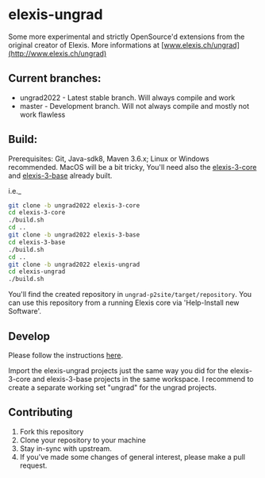# elexis-ungrad

Some more experimental and strictly OpenSource'd extensions from the original creator of Elexis. More informations at [www.elexis.ch/ungrad](http://www.elexis.ch/ungrad) 

## Current branches:

* ungrad2022 - Latest stable branch. Will always compile and work
* master - Development branch. Will not always compile and mostly not work flawless



## Build:

Prerequisites: Git, Java-sdk8, Maven 3.6.x; Linux or Windows recommended. MacOS will be a bit tricky,
You'll need also the [elexis-3-core](https://github.com/rgwch/elexis-3-core) and [elexis-3-base](https://github.com/rgwch/elexis-3-core) already built.

i.e._

```bash
git clone -b ungrad2022 elexis-3-core
cd elexis-3-core
./build.sh
cd ..
git clone -b ungrad2022 elexis-3-base
cd elexis-3-base
./build.sh
cd ..
git clone -b ungrad2022 elexis-ungrad
cd elexis-ungrad
./build.sh

```

You'll find the created repository in `ungrad-p2site/target/repository`. You can use this repository from a running Elexis core via 'Help-Install new Software'.

## Develop

Please follow the instructions [here](https://github.com/rgwch/elexis-3-core/blob/develop/readme.md).

Import the elexis-ungrad projects just the same way you did for the elexis-3-core and elexis-3-base projects in the same workspace. I recommend to create a separate working set "ungrad" for the ungrad projects.

## Contributing

1. Fork this repository
2. Clone your repository to your machine
3. Stay in-sync with upstream.
4. If you've made some changes of general interest, please make a pull request.

